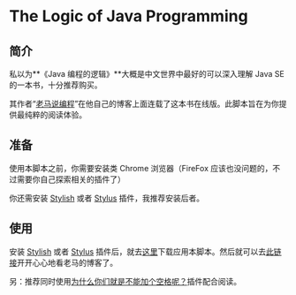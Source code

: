 # The Logic of Java Programming

## 简介

私以为**《Java 编程的逻辑》**大概是中文世界中最好的可以深入理解 Java SE 的一本书，十分推荐购买。

其作者“[老马说编程](https://home.cnblogs.com/u/swiftma/)”在他自己的博客上面连载了这本书在线版。此脚本旨在为你提供最纯粹的阅读体验。

## 准备

使用本脚本之前，你需要安装类 Chrome 浏览器（FireFox 应该也没问题的，不过需要你自己探索相关的插件了）

你还需安装 [Stylish](https://chrome.google.com/webstore/detail/stylish-custom-themes-for/fjnbnpbmkenffdnngjfgmeleoegfcffe) 或者 [Stylus](https://chrome.google.com/webstore/detail/stylus/clngdbkpkpeebahjckkjfobafhncgmne) 插件，我推荐安装后者。

## 使用

安装 [Stylish](https://chrome.google.com/webstore/detail/stylish-custom-themes-for/fjnbnpbmkenffdnngjfgmeleoegfcffe) 或者 [Stylus](https://chrome.google.com/webstore/detail/stylus/clngdbkpkpeebahjckkjfobafhncgmne) 插件后，就去[这里](https://userstyles.org/styles/167308/java)下载应用本脚本。然后就可以去[此链接](https://www.cnblogs.com/swiftma/p/5631311.html)开开心心地看老马的博客了。

另：推荐同时使用[为什么你们就是不能加个空格呢？](https://chrome.google.com/webstore/detail/%E7%82%BA%E4%BB%80%E9%BA%BC%E4%BD%A0%E5%80%91%E5%B0%B1%E6%98%AF%E4%B8%8D%E8%83%BD%E5%8A%A0%E5%80%8B%E7%A9%BA%E6%A0%BC%E5%91%A2%EF%BC%9F/paphcfdffjnbcgkokihcdjliihicmbpd)插件配合阅读。